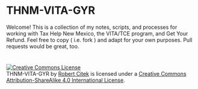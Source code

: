 # THNM-VITA-GYR
Welcome!  This is a collection of my notes, scripts, and processes for working with Tax Help New Mexico, the VITA/TCE program, and Get Your Refund.  Feel free to copy ( i.e. fork ) and adapt for your own purposes.  Pull requests would be great, too.

#

<a rel="license" href="http://creativecommons.org/licenses/by-sa/4.0/"><img alt="Creative Commons License" style="border-width:0" src="https://i.creativecommons.org/l/by-sa/4.0/88x31.png" /></a><br /><span xmlns:dct="http://purl.org/dc/terms/" property="dct:title">THNM-VITA-GYR</span> by <a xmlns:cc="http://creativecommons.org/ns#" href="https://github.com/rwcitek/thnm-vita-gyr" property="cc:attributionName" rel="cc:attributionURL">Robert Citek</a> is licensed under a <a rel="license" href="http://creativecommons.org/licenses/by-sa/4.0/">Creative Commons Attribution-ShareAlike 4.0 International License</a>.

